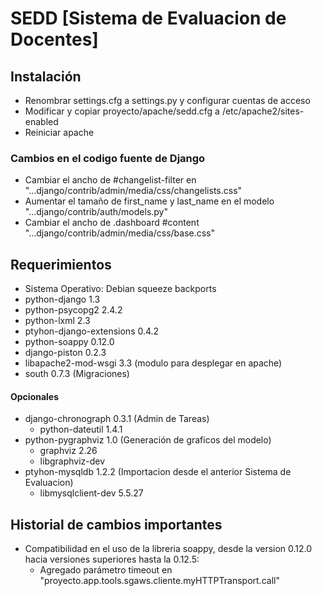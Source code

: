 SEDD [Sistema de Evaluacion de Docentes]
=========================================


Instalación
------------------------------------------------------------------
 - Renombrar settings.cfg a settings.py y configurar cuentas de acceso
 - Modificar y copiar proyecto/apache/sedd.cfg a /etc/apache2/sites-enabled 
 - Reiniciar apache

### Cambios en el codigo fuente de Django
 * Cambiar el ancho de #changelist-filter en "...django/contrib/admin/media/css/changelists.css"
 * Aumentar el tamaño de first_name y last_name en el modelo "...django/contrib/auth/models.py"
 * Cambiar el ancho de .dashboard #content "...django/contrib/admin/media/css/base.css"

Requerimientos
-------------------------------------------------------------------
 * Sistema Operativo: Debian squeeze backports
 * python-django 1.3
 * python-psycopg2 2.4.2
 * python-lxml 2.3
 * ptyhon-django-extensions 0.4.2
 * python-soappy 0.12.0
 * django-piston 0.2.3
 * libapache2-mod-wsgi 3.3	(modulo para desplegar en apache)
 * south 0.7.3          	(Migraciones)

#### Opcionales 

 * django-chronograph 0.3.1 (Admin de Tareas)
   - python-dateutil 1.4.1    
 * python-pygraphviz 1.0    (Generación de graficos del modelo)
   - graphviz 2.26   	    
   - libgraphviz-dev
 * ptyhon-mysqldb 1.2.2	    (Importacion desde el anterior Sistema de Evaluacion)
   - libmysqlclient-dev 5.5.27
   

Historial de cambios importantes
-------------------------------------------------------------------

 * Compatibilidad en el uso de la libreria soappy, desde la version 0.12.0 hacia versiones superiores hasta la 0.12.5:
   - Agregado parámetro timeout en "proyecto.app.tools.sgaws.cliente.myHTTPTransport.call"
